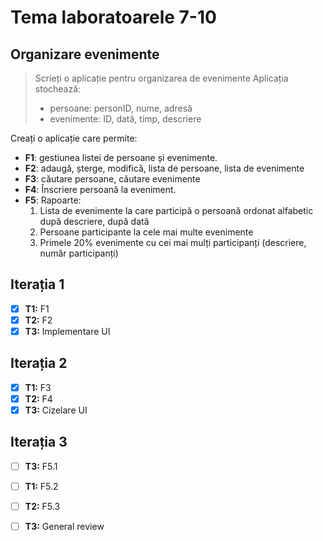 # Tema laboratoarele 7-10

## Organizare evenimente
>Scrieți o aplicație pentru organizarea de evenimente
>Aplicația stochează:
>- persoane: personID, nume, adresă
>- evenimente: ID, dată, timp, descriere

Creați o aplicație care permite:
 - **F1**: gestiunea listei de persoane și evenimente.
 - **F2**: adaugă, șterge, modifică, lista de persoane, lista de evenimente
 - **F3**: căutare persoane, căutare evenimente
 - **F4**: Înscriere persoană la eveniment.
 - **F5**: Rapoarte: 
    1. Lista de evenimente la care participă o persoană ordonat alfabetic după descriere, după dată
    2. Persoane participante la cele mai multe evenimente
    3. Primele 20% evenimente cu cei mai mulți participanți (descriere, număr participanți)

## Iterația 1
 - [x] **T1:** F1
 - [x] **T2:** F2
 - [x] **T3:** Implementare UI

## Iterația 2
 - [x] **T1:** F3
 - [x] **T2:** F4
 - [x] **T3:** Cizelare UI 
## Iterația 3
 - [ ] **T3:** F5.1
 - [ ] **T1:** F5.2
 - [ ] **T2:** F5.3
 - [ ] **T3:** General review

